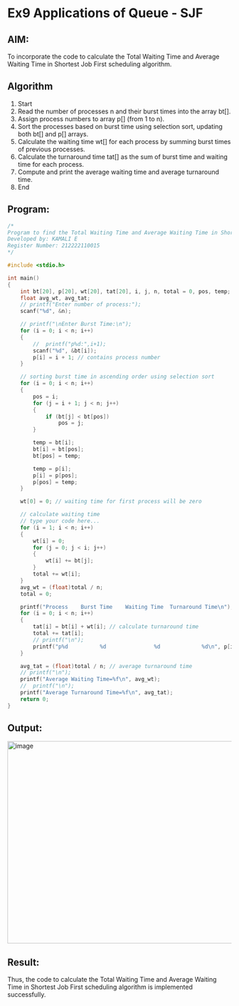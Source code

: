 # Ex9 Applications of Queue - SJF

## AIM:
To incorporate the code to calculate the Total Waiting Time and Average Waiting Time in Shortest Job First scheduling algorithm.
## Algorithm
1. Start
2. Read the number of processes n and their burst times into the array bt[]. 
3. Assign process numbers to array p[] (from 1 to n). 
4. Sort the processes based on burst time using selection sort, updating both bt[] and p[] arrays. 
5. Calculate the waiting time wt[] for each process by summing burst times of previous 
processes. 
6. Calculate the turnaround time tat[] as the sum of burst time and waiting time for each 
process. 
7. Compute and print the average waiting time and average turnaround time. 
8. End    

## Program:
```c
/*
Program to find the Total Waiting Time and Average Waiting Time in Shortest Job First scheduling algorithm.
Developed by: KAMALI E
Register Number: 212222110015
*/

#include <stdio.h>

int main()
{
    int bt[20], p[20], wt[20], tat[20], i, j, n, total = 0, pos, temp;
    float avg_wt, avg_tat;
    // printf("Enter number of process:");
    scanf("%d", &n);

    // printf("\nEnter Burst Time:\n");
    for (i = 0; i < n; i++)
    {
        //  printf("p%d:",i+1);
        scanf("%d", &bt[i]);
        p[i] = i + 1; // contains process number
    }

    // sorting burst time in ascending order using selection sort
    for (i = 0; i < n; i++)
    {
        pos = i;
        for (j = i + 1; j < n; j++)
        {
            if (bt[j] < bt[pos])
                pos = j;
        }

        temp = bt[i];
        bt[i] = bt[pos];
        bt[pos] = temp;

        temp = p[i];
        p[i] = p[pos];
        p[pos] = temp;
    }

    wt[0] = 0; // waiting time for first process will be zero

    // calculate waiting time
    // type your code here...
    for (i = 1; i < n; i++)
    {
        wt[i] = 0;
        for (j = 0; j < i; j++)
        {
            wt[i] += bt[j];
        }
        total += wt[i];
    }
    avg_wt = (float)total / n;
    total = 0;

    printf("Process    Burst Time    Waiting Time  Turnaround Time\n");
    for (i = 0; i < n; i++)
    {
        tat[i] = bt[i] + wt[i]; // calculate turnaround time
        total += tat[i];
        // printf("\n");
        printf("p%d          %d               %d             %d\n", p[i], bt[i], wt[i], tat[i]);
    }

    avg_tat = (float)total / n; // average turnaround time
    // printf("\n");
    printf("Average Waiting Time=%f\n", avg_wt);
    //  printf("\n");
    printf("Average Turnaround Time=%f\n", avg_tat);
    return 0;
}
```

## Output:
<img width="1055" height="454" alt="image" src="https://github.com/user-attachments/assets/5a4ff3bd-59b4-4138-af8a-b8ab46280855" />


## Result:
Thus, the code to calculate the Total Waiting Time and Average Waiting Time in Shortest Job First scheduling algorithm is implemented successfully.
